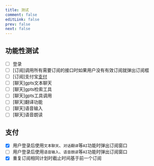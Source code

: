 ```yaml
---
title: 测试
comment: false
editLink: false
prev: false
next: false
---
```



## 功能性测试

- [ ] 登录
- [ ] [订阅]调用所有需要订阅的接口时如果用户没有有效订阅就弹出订阅框
- [ ] [订阅]支付宝[支付](#支付)
- [ ] [聊天]gpts文本聊天
- [ ] [聊天]gpts检索工具
- [ ] [聊天]gpts工具调用
- [ ] [聊天]翻译功能
- [ ] [聊天]语音输入
- [ ] [聊天]语音朗读

## 支付

- [x] 用户登录后使用`文本聊天`、`对话翻译`等`AI`功能时弹出订阅窗口
- [ ] 用户登录后使用`语音输入`、`语音朗读`等`AI`功能时弹出订阅窗口
- [x] 重复订阅相同计划时截止时间基于前一个订阅
